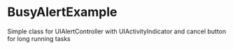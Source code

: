 # BusyAlertExample
Simple class for UIAlertController with UIActivityIndicator and cancel button for long running tasks
